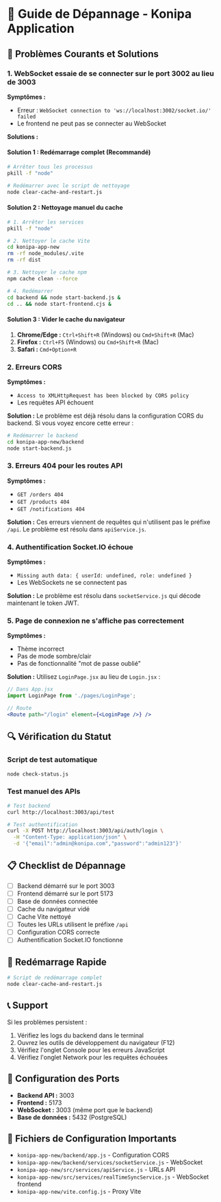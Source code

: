 # 🔧 Guide de Dépannage - Konipa Application

## 🚨 Problèmes Courants et Solutions

### 1. WebSocket essaie de se connecter sur le port 3002 au lieu de 3003

**Symptômes :**
- Erreur : `WebSocket connection to 'ws://localhost:3002/socket.io/' failed`
- Le frontend ne peut pas se connecter au WebSocket

**Solutions :**

#### Solution 1 : Redémarrage complet (Recommandé)
```bash
# Arrêter tous les processus
pkill -f "node"

# Redémarrer avec le script de nettoyage
node clear-cache-and-restart.js
```

#### Solution 2 : Nettoyage manuel du cache
```bash
# 1. Arrêter les services
pkill -f "node"

# 2. Nettoyer le cache Vite
cd konipa-app-new
rm -rf node_modules/.vite
rm -rf dist

# 3. Nettoyer le cache npm
npm cache clean --force

# 4. Redémarrer
cd backend && node start-backend.js &
cd .. && node start-frontend.cjs &
```

#### Solution 3 : Vider le cache du navigateur
1. **Chrome/Edge :** `Ctrl+Shift+R` (Windows) ou `Cmd+Shift+R` (Mac)
2. **Firefox :** `Ctrl+F5` (Windows) ou `Cmd+Shift+R` (Mac)
3. **Safari :** `Cmd+Option+R`

### 2. Erreurs CORS

**Symptômes :**
- `Access to XMLHttpRequest has been blocked by CORS policy`
- Les requêtes API échouent

**Solution :**
Le problème est déjà résolu dans la configuration CORS du backend. Si vous voyez encore cette erreur :

```bash
# Redémarrer le backend
cd konipa-app-new/backend
node start-backend.js
```

### 3. Erreurs 404 pour les routes API

**Symptômes :**
- `GET /orders 404`
- `GET /products 404`
- `GET /notifications 404`

**Solution :**
Ces erreurs viennent de requêtes qui n'utilisent pas le préfixe `/api`. Le problème est résolu dans `apiService.js`.

### 4. Authentification Socket.IO échoue

**Symptômes :**
- `Missing auth data: { userId: undefined, role: undefined }`
- Les WebSockets ne se connectent pas

**Solution :**
Le problème est résolu dans `socketService.js` qui décode maintenant le token JWT.

### 5. Page de connexion ne s'affiche pas correctement

**Symptômes :**
- Thème incorrect
- Pas de mode sombre/clair
- Pas de fonctionnalité "mot de passe oublié"

**Solution :**
Utilisez `LoginPage.jsx` au lieu de `Login.jsx` :

```jsx
// Dans App.jsx
import LoginPage from './pages/LoginPage';

// Route
<Route path="/login" element={<LoginPage />} />
```

## 🔍 Vérification du Statut

### Script de test automatique
```bash
node check-status.js
```

### Test manuel des APIs
```bash
# Test backend
curl http://localhost:3003/api/test

# Test authentification
curl -X POST http://localhost:3003/api/auth/login \
  -H "Content-Type: application/json" \
  -d '{"email":"admin@konipa.com","password":"admin123"}'
```

## 📋 Checklist de Dépannage

- [ ] Backend démarré sur le port 3003
- [ ] Frontend démarré sur le port 5173
- [ ] Base de données connectée
- [ ] Cache du navigateur vidé
- [ ] Cache Vite nettoyé
- [ ] Toutes les URLs utilisent le préfixe `/api`
- [ ] Configuration CORS correcte
- [ ] Authentification Socket.IO fonctionne

## 🚀 Redémarrage Rapide

```bash
# Script de redémarrage complet
node clear-cache-and-restart.js
```

## 📞 Support

Si les problèmes persistent :

1. Vérifiez les logs du backend dans le terminal
2. Ouvrez les outils de développement du navigateur (F12)
3. Vérifiez l'onglet Console pour les erreurs JavaScript
4. Vérifiez l'onglet Network pour les requêtes échouées

## 🔧 Configuration des Ports

- **Backend API :** 3003
- **Frontend :** 5173
- **WebSocket :** 3003 (même port que le backend)
- **Base de données :** 5432 (PostgreSQL)

## 📝 Fichiers de Configuration Importants

- `konipa-app-new/backend/app.js` - Configuration CORS
- `konipa-app-new/backend/services/socketService.js` - WebSocket
- `konipa-app-new/src/services/apiService.js` - URLs API
- `konipa-app-new/src/services/realTimeSyncService.js` - WebSocket frontend
- `konipa-app-new/vite.config.js` - Proxy Vite

